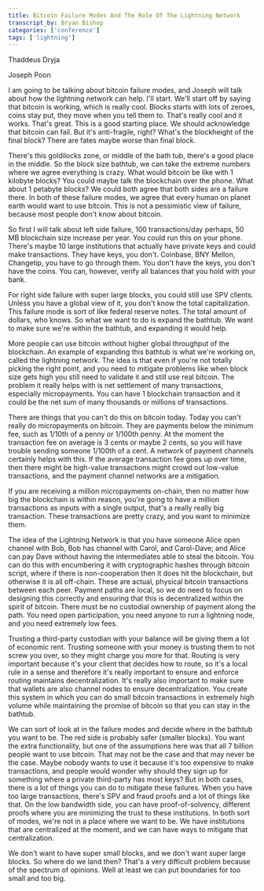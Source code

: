 ```yaml
---
title: Bitcoin Failure Modes And The Role Of The Lightning Network
transcript_by: Bryan Bishop
categories: ['conference']
tags: ['lightning']
---
```


Thaddeus Dryja

Joseph Poon

I am going to be talking about bitcoin failure modes, and Joseph will talk about how the lightning network can help. I'll start. We'll start off by saying that bitcoin is working, which is really cool. Blocks starts with lots of zeroes, coins stay put, they move when you tell them to. That's really cool and it works. That's great. This is a good starting place. We should acknowledge that bitcoin can fail. But it's anti-fragile, right? What's the blockheight of the final block? There are fates maybe worse than final block.

There's this goldilocks zone, or middle of the bath tub, there's a good place in the middle. So the block size bathtub, we can take the extreme numbers where we agree everything is crazy. What would bitcoin be like with 1 kilobyte blocks? You could maybe talk the blockchain over the phone. What about 1 petabyte blocks? We could both agree that both sides are a failure there. In both of these failure modes, we agree that every human on planet earth would want to use bitcoin. This is not a pessimistic view of failure, because most people don't know about bitcoin.

So first I will talk about left side failure, 100 transactions/day perhaps, 50 MB blockchain size increase per year. You could run this on your phone. There's maybe 10 large institutions that actually have private keys and could make transactions. They have keys, you don't. Coinbase, BNY Mellon, Changetip, you have to go through them. You don't have the keys, you don't have the coins. You can, however, verify all balances that you hold with your bank.

For right side failure with super large blocks, you could still use SPV clients. Unless you have a global view of it, you don't know the total capitalization. This failure mode is sort of like federal reserve notes. The total amount of dollars, who knows. So what we want to do is expand the bathtub. We want to make sure we're within the bathtub, and expanding it would help.

More people can use bitcoin without higher global throughput of the blockchain. An example of expanding this bathtub is what we're working on, called the lightning network. The idea is that even if you're not totally picking the right point, and you need to mitigate problems like when block size gets high you still need to validate it and still use real bitcoin. The problem it really helps with is net settlement of many transactions, especially micropayments. You can have 1 blockchain transaction and it could be the net sum of many thousands or millions of transactions.

There are things that you can't do this on bitcoin today. Today you can't really do micropayments on bitcoin. They are payments below the minimum fee, such as 1/10th of a penny or 1/100th penny. At the moment the transaction fee on average is 3 cents or maybe 2 cents, so you will have trouble sending someone 1/100th of a cent. A network of payment channels certainly helps with this. If the average transaction fee goes up over time, then there might be high-value transactions might crowd out low-value transactions, and the payment channel networks are a mitigation.

If you are receiving a million micropayments on-chain, then no matter how big the blockchain is within reason, you're going to have a million transactions as inputs with a single output, that's a really really big transaction. These transactions are pretty crazy, and you want to minimize them.

The idea of the Lightning Network is that you have someone Alice open channel with Bob, Bob has channel with Carol, and Carol-Dave; and Alice can pay Dave without having the intermediates able to steal the bitcoin. You can do this with encumbering it with cryptographic hashes through bitcoin script, where if there is non-cooperation then it does hit the blockchain, but otherwise it is all off-chain. These are actual, physical bitcoin transactions between each peer. Payment paths are local, so we do need to focus on designing this correctly and ensuring that this is decentralized within the spirit of bitcoin. There must be no custodial ownership of payment along the path. You need open participation, you need anyone to run a lightning node, and you need extremely low fees.

Trusting a third-party custodian with your balance will be giving them a lot of economic rent. Trusting someone with your money is trusting them to not screw you over, so they might charge you more for that. Routing is very important because it's your client that decides how to route, so it's a local rule in a sense and therefore it's really important to ensure and enforce routing maintains decentralization. It's really also important to make sure that wallets are also channel nodes to ensure decentralization. You create this system in which you can do small bitcoin transactions in extremely high volume while maintaining the promise of bitcoin so that you can stay in the bathtub.

We can sort of look at in the failure modes and decide where in the bathtub you want to be. The red side is probably safer (smaller blocks). You want the extra functionality, but one of the assumptions here was that all 7 billion people want to use bitcoin. That may not be the case and that may never be the case. Maybe nobody wants to use it because it's too expensive to make transactions, and people would wonder why should they sign up for something where a private third-party has most keys? But in both cases, there is a lot of things you can do to mitigate these failures. When you have too large transactions, there's SPV and fraud proofs and a lot of things like that. On the low bandwidth side, you can have proof-of-solvency, different proofs where you are minimizing the trust to these institutions. In both sort of modes, we're not in a place where we want to be. We have institutions that are centralized at the moment, and we can have ways to mitigate that centralization.

We don't want to have super small blocks, and we don't want super large blocks. So where do we land then? That's a very difficult problem because of the spectrum of opinions. Well at least we can put boundaries for too small and too big.
